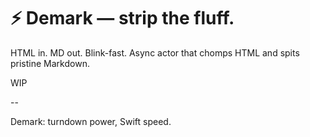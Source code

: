 # ⚡ Demark — strip the fluff.
HTML in. MD out. Blink-fast. Async actor that chomps HTML and spits pristine Markdown.

WIP

--

Demark: turndown power, Swift speed.
